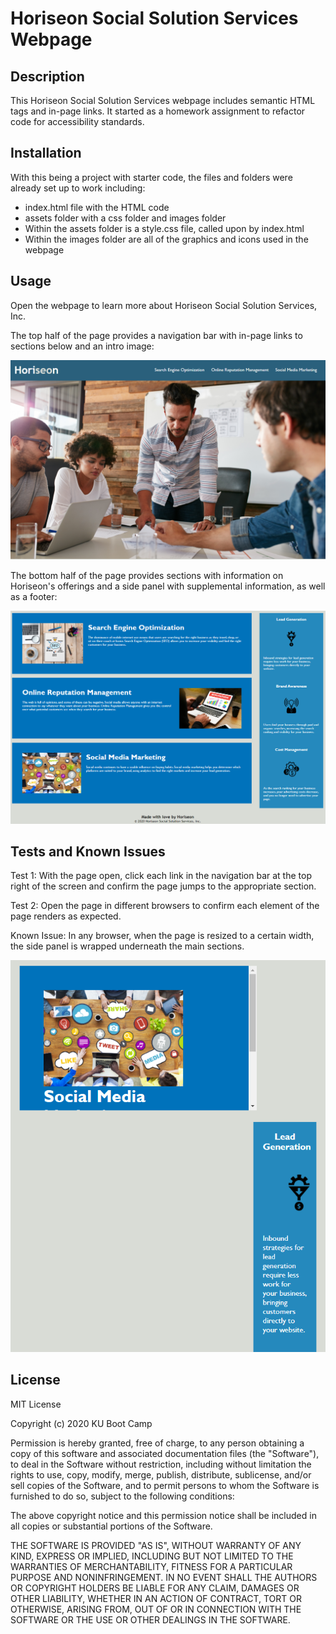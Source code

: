 # Horiseon Social Solution Services Webpage

## Description
This Horiseon Social Solution Services webpage includes semantic HTML tags and in-page links. It started as a homework assignment to refactor code for accessibility standards.

## Installation

With this being a project with starter code, the files and folders were already set up to work including:
* index.html file with the HTML code
* assets folder with a css folder and images folder
* Within the assets folder is a style.css file, called upon by index.html
* Within the images folder are all of the graphics and icons used in the webpage

## Usage 

Open the webpage to learn more about Horiseon Social Solution Services, Inc.

The top half of the page provides a navigation bar with in-page links to sections below and an intro image:

<img alt="Top half of the page" src="assets/images/Horiseon-top-section.png"/>

The bottom half of the page provides sections with information on Horiseon's offerings and a side panel with supplemental information, as well as a footer:

<img alt="Bottom half of the page" src="assets/images/Horiseon-bottom-section.png"/>

## Tests and Known Issues

Test 1:
With the page open, click each link in the navigation bar at the top right of the screen and confirm the page jumps to the appropriate section.

Test 2:
Open the page in different browsers to confirm each element of the page renders as expected.

Known Issue:
In any browser, when the page is resized to a certain width, the side panel is wrapped underneath the main sections.

<img alt="Side panel wrapped" src="assets/images/known-issue.PNG"/>

## License

MIT License

Copyright (c) 2020 KU Boot Camp

Permission is hereby granted, free of charge, to any person obtaining a copy
of this software and associated documentation files (the "Software"), to deal
in the Software without restriction, including without limitation the rights
to use, copy, modify, merge, publish, distribute, sublicense, and/or sell
copies of the Software, and to permit persons to whom the Software is
furnished to do so, subject to the following conditions:

The above copyright notice and this permission notice shall be included in all
copies or substantial portions of the Software.

THE SOFTWARE IS PROVIDED "AS IS", WITHOUT WARRANTY OF ANY KIND, EXPRESS OR
IMPLIED, INCLUDING BUT NOT LIMITED TO THE WARRANTIES OF MERCHANTABILITY,
FITNESS FOR A PARTICULAR PURPOSE AND NONINFRINGEMENT. IN NO EVENT SHALL THE
AUTHORS OR COPYRIGHT HOLDERS BE LIABLE FOR ANY CLAIM, DAMAGES OR OTHER
LIABILITY, WHETHER IN AN ACTION OF CONTRACT, TORT OR OTHERWISE, ARISING FROM,
OUT OF OR IN CONNECTION WITH THE SOFTWARE OR THE USE OR OTHER DEALINGS IN THE
SOFTWARE.
